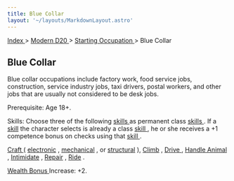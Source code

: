 ```yaml
---
title: Blue Collar
layout: '~/layouts/MarkdownLayout.astro'
---
```


[ Index ](/) > [ Modern D20 ](/modern.d20.srd) > [ Starting Occupation ](/modern.d20.srd/starting.occupation) > Blue Collar

##  Blue Collar

Blue collar occupations include factory work, food service jobs, construction,
service industry jobs, taxi drivers, postal workers, and other jobs that are
usually not considered to be desk jobs.

Prerequisite: Age 18+.

Skills: Choose three of the following [ skills ](/modern.d20.srd/skills)
as permanent class [ skills ](/modern.d20.srd/skills) . If a [ skill](/modern.d20.srd/skills) the character selects is already a class [skill ](/modern.d20.srd/skills) , he or she receives a +1 competence
bonus on checks using that [ skill ](/modern.d20.srd/skills) .

[ Craft ](/modern.d20.srd/skills/craft) ( [ electronic](/modern.d20.srd/skills/craft.electronic) , [ mechanical](/modern.d20.srd/skills/craft.mechanical) , or [ structural](/modern.d20.srd/skills/craft.structural) ), [ Climb](/modern.d20.srd/skills/climb) , [ Drive ](/modern.d20.srd/skills/drive) , [Handle Animal ](/modern.d20.srd/skills/handle.animal) , [ Intimidate](/modern.d20.srd/skills/intimidate) , [ Repair](/modern.d20.srd/skills/repair) , [ Ride](/modern.d20.srd/skills/sense.motive) .

[ Wealth Bonus ](/modern.d20.srd/wealth/wealth.bonus) Increase: +2.

